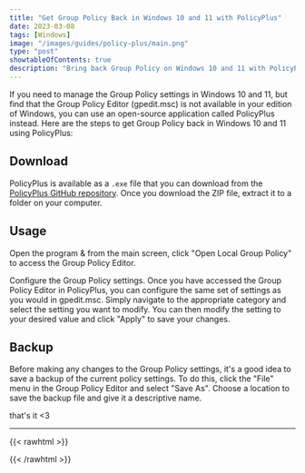```yaml
---
title: "Get Group Policy Back in Windows 10 and 11 with PolicyPlus"
date: 2023-03-08
tags: [Windows]
image: "/images/guides/policy-plus/main.png"
type: "post"
showtableOfContents: true
description: "Bring back Group Policy on Windows 10 and 11 with PolicyPlus. Follow our guide for step-by-step instructions to enhance your system's customization options"
---
```


If you need to manage the Group Policy settings in Windows 10 and 11, but find that the Group Policy Editor (gpedit.msc) is not available in your edition of Windows, you can use an open-source application called PolicyPlus instead. Here are the steps to get Group Policy back in Windows 10 and 11 using PolicyPlus:

## Download 
PolicyPlus is available as a `.exe` file that you can download from the [PolicyPlus GitHub repository](https://github.com/Fleex255/PolicyPlus/releases). Once you download the ZIP file, extract it to a folder on your computer.

## Usage
Open the program & from the main screen, click "Open Local Group Policy" to access the Group Policy Editor.

Configure the Group Policy settings. Once you have accessed the Group Policy Editor in PolicyPlus, you can configure the same set of settings as you would in gpedit.msc. Simply navigate to the appropriate category and select the setting you want to modify. You can then modify the setting to your desired value and click "Apply" to save your changes.

## Backup
Before making any changes to the Group Policy settings, it's a good idea to save a backup of the current policy settings. To do this, click the "File" menu in the Group Policy Editor and select "Save As". Choose a location to save the backup file and give it a descriptive name.


that's it <3

----

{{< rawhtml >}} 
<script src="https://utteranc.es/client.js"
        repo="mansoorbarri/website"
        issue-term="title"
        theme="github-light"
        crossorigin="anonymous"
        async>
</script>
{{< /rawhtml >}}